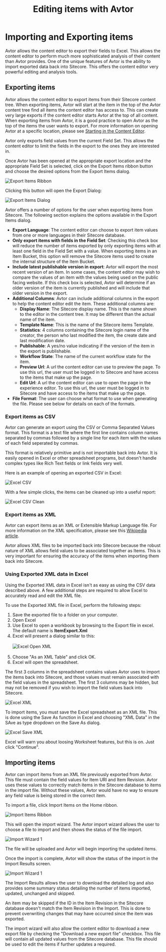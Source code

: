 ﻿---
title: Editing items with Avtor
layout: AvtorLayout
---

# Importing and Exporting items
Avtor allows the content editor to export their fields to Excel. This allows the content editor to perform much more sophisticated analysis of their content than Avtor provides. One of the unique features of Avtor is the ability to import exported data back into Sitecore. This offers the content editor very powerful editing and analysis tools.

## Exporting items
Avtor allows the content editor to export items from their Sitecore content tree. When exporting items, Avtor will start at the item in the top of the Avtor content tree find all items the content editor has access to. This can create very large exports if the content editor starts Avtor at the top of all content. When exporting items from Avtor, it is a good practice to open Avtor as the top of the items the user wants to export. For more information on opening Avtor at a specific location, please see [Starting in the Content Editor](/avtor/gettingstarted.html#starting-in-the-content-editor).

Avtor only exports field values from the current Field Set. This allows the content editor to limit the fields in the export to the ones they are interested in.

Once Avtor has been opened at the appropriate export location and the appropriate Field Set is selected, click on the Export Items ribbon button and choose the desired options from the Export Items dialog.

![Export Items Ribbon](/Images/Avtor/ImportExport_ExportItemsRibbon.png)

Clicking this button will open the Export Dialog:

![Export Items Dialog](/Images/Avtor/ImportExport_ExportItemsDialog.png)

Avtor offers a number of options for the user when exporting items from Sitecore. The following section explains the options available in the Export Items dialog.

- **Export Language**: The content editor can choose to export item values from one or more languages in their Sitecore database. 
- **Only export items with fields in the Field Set**: Checking this check box will reduce the number of items exported by only exporting items with at least one field in the Field Set with a value. When exporting items in an Item Bucket, this option will remove the Sitecore items used to create the internal structure of the Item Bucket.
- **Include latest publishable version in export**: Avtor will export the most recent version of an item. In some cases, the content editor may wish to compare the values of an item with the values being used on the public facing website. If this check box is selected, Avtor will determine if an older version of the item is currently published and will include that older version in the export.
- **Additional Columns**: Avtor can include additional columns in the export to help the content editor edit the item. These additional columns are:
	- **Display Name**: The Sitecore display name. This is the name shown to the editor in the content tree. It may be different than the actual name of the item.
    - **Template Name**: This is the name of the Sitecore items Template.
    - **Statistics**: 4 columns containing the Sitecore login name of the creator, the person who last modified the item, the create date and last modification date.
	- **Publishable**: A yes/no value indicating if the version of the item in the export is publishable.
	- **Workflow State**: The name of the current workflow state for the item.
    - **Preview Url**: A url the content editor can use to preview the page. To use this url, the user must be logged in to Sitecore and have access to the items that make up the page.
    - **Edit Url**: A url the content editor can use to open the page in the experience editor. To use this url, the user must be logged in to Sitecore and have access to the items that make up the page.
- **File Format**: The user can choose what format to use when generating the file. Please see below for details on each of the formats.

### Export items as CSV
Avtor can generate an export using the CSV or Comma Separated Values format. This format is a text file where the first line contains column names separated by commas followed by a single line for each item with the values of each field seperated by commas.

This format is relatively primitive and is not importable back into Avtor. It is easily opened in Excel or other spreadsheet programs, but doesn't handle complex types like Rich Text fields or link fields very well.

Here is an example of opening an exported CSV in Excel:

![Excel CSV](/Images/Avtor/ImportExport_ExcelCSV.png)

With a few simple clicks, the items can be cleaned up into a useful report:

![Excel CSV Clean](/Images/Avtor/ImportExport_ExcelCSVClean.png)

### Export items as XML
Avtor can export items as an XML or Extensible Markup Language file. For more information on the XML specification, please see this [Wikipedia article](https://en.wikipedia.org/wiki/XML).

Avtor allows XML files to be imported back into Sitecore because the robust nature of XML allows field values to be associated together as Items. This is very important for ensuring the accuracy of the items when importing them back into Sitecore.

### Using Exported XML data in Excel
Using the Exported XML data in Excel isn't as easy as using the CSV data described above. A few additional steps are required to allow Excel to accurately read and edit the XML file.

To use the Exported XML file in Excel, perform the following steps:

1. Save the exported file to a folder on your computer.
2. Open Excel
3. Use Excel to open a workbook by browsing to the Export file in excel. The default name is **ItemExport.Xml**
4. Excel will present a dialog similar to this: <br/><br/>![Excel Open XML](/Images/Avtor/ImportExport_ExcelOpenXML.png)<br/><br/>
5. Choose "As an XML Table" and click OK.
6. Excel will open the spreadsheet. 

The first 3 columns in the spreadsheet contains values Avtor uses to import the items back into Sitecore, and those values must remain associated with the field values in the spreadsheet. The first 3 columns may be hidden, but may not be removed if you wish to import the field values back into Sitecore.

![Excel XML](/Images/Avtor/ImportExport_ExcelXML.png)

To import items, you must save the Excel spreadsheet as an XML file. This is done using the Save As function in Excel and choosing "XML Data" in the SAve as type dropdown on the Save As dialog.

![Excel Save XML](/Images/Avtor/ImportExport_ExcelSaveXML.png)

Excel will warn you about loosing Worksheet features, but this is on. Just click "Continue".

## Importing items
Avtor can import items from an XML file previously exported from Avtor. This file must contain the field values for Item URI and Item Revision. Avtor uses these values to correctly match items in the Sitecore database to items in the import file. Without these values, Avtor would have no way to ensure any field value is being stored in the correct item.

To import a file, click Import Items on the Home ribbon.

![Import Items Ribbon](/Images/Avtor/ImportExport_ImportItemsRibbon.png)

This will open the import wizard. The Avtor import wizard allows the user to choose a file to import and then shows the status of the file import.

![Import Wizard 1](/Images/Avtor/ImportExport_ImportWizard1.png)

The file will be uploaded and Avtor will begin importing the updated items. 

Once the import is complete, Avtor will show the status of the import in the Import Results screen.

![Import Wizard 1](/Images/Avtor/ImportExport_ImportResults.png)

The Import Results allows the user to download the detailed log and also provides some summary status detailing the number of items imported, updated, unchanged and skipped.

An item may be skipped if the ID in the Item Revision in the Sitecore database doesn't match the Item Revision in the Import. This is done to prevent overwriting changes that may have occurred since the item was exported.

The import wizard will also allow the content editor to download a new export file by checking the "Download a new export file" checkbox. This file will contain all updated values from the Sitecore database. This file should be used to edit the items if further updates a required.


